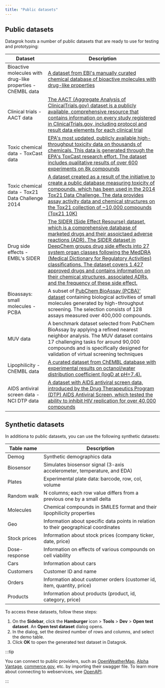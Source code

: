 ```yaml
---
title: "Public datasets"
---
```


## Public datasets

Datagrok hosts a number of public datasets that are ready to use for testing and prototyping:

| Dataset | Description |
|------------|-------------|
| Bioactive molecules with drug-like properties - ChEMBL data | [A dataset from EBI's manually curated chemical database of bioactive molecules with drug-like properties](https://www.ebi.ac.uk/chembl/) |
| Clinical trials - AACT data  | [The AACT (Aggregate Analysis of ClinicalTrials.gov) dataset is a publicly available, comprehensive resource that contains information on every study registered in ClinicalTrials.gov, including protocol and result data elements for each clinical trial](https://aact.ctti-clinicaltrials.org/)|
| Toxic chemical data - ToxCast data | [EPA's most updated, publicly available high-throughput toxicity data on thousands of chemicals. This data is generated through the EPA's ToxCast research effort. The dataset includes qualitative results of over 600 experiments on 8k compounds](https://www.epa.gov/chemical-research/exploring-toxcast-data-downloadable-data/) |
| Toxic chemical data - Tox21 Data Challenge 2014 | [A dataset created as a result of the initiative to create a public database measuring toxicity of compounds, which has been used in the 2014 Tox21 Data Challenge. The data provides assay activity data and chemical structures on the Tox21 collection of ~10,000 compounds (Tox21 10K)](https://tripod.nih.gov/tox21/challenge/data.jsp)|
| Drug side effects - EMBL's SIDER  | [The SIDER (Side Effect Resourse) dataset, which is a comprehensive database of marketed drugs and their assoictaed adverse reactions (ADR). The SIDER dataset in DeepChem groups drug side effects into 27 system organ classes following the MedDRA (Medical Dictionary for Regulatory Activities) classifications. The dataset covers 1,427 approved drugs and contains information on their chemical structures, associated ADRs, and the frequency of these side effect.](http://sideeffects.embl.de/se/?page=98/) |
| Bioassays: small molecules - PCBA  | A subset of [PubChem BioAssay (PCBA)' dataset](https://pubchem.ncbi.nlm.nih.gov/search/#collection=bioassays) containing biological activities of small molecules generated by high-throughput screening. The selection consists of 128 assays measured over 400,000 compounds.|
| MUV data  | A benchmark dataset selected from PubChem BioAssay by applying a refined nearest neighbor analysis. The MUV dataset contains 17 challenging tasks for around 90,000 compounds and is specifically designed for validation of virtual screening techniques |
| Lipophilicity -  ChEMBL data | [A  curated dataset from ChEMBL database with experimental results on octanol/water distribution coefficient (logD at pH=7.4).](https://www.ebi.ac.uk/chembl/document_report_card/CHEMBL3301361/) |
| AIDS antiviral screen data - NCI DTP data  | [A dataset with AIDS antiviral screen data, introduced by the Drug Therapeutics Program (DTP) AIDS Antiviral Screen, which tested the ability to inhibit HIV replication for over 40,000 compounds](https://wiki.nci.nih.gov/display/NCIDTPdata/AIDS+Antiviral+Screen+Data/) |

## Synthetic datasets

In additiona to public datasets, you can use the following synthetic datasets:

| Table name   | Description                                                            |
|--------------|------------------------------------------------------------------------|
| Demog        | Synthetic demographics data                                            |
| Biosensor    | Simulates biosensor signal (3-axis accelerometer, temperature, and EDA)|
| Plates       | Experimental plate data: barcode, row, col, volume                     |
| Random walk  | N columns; each row value differs from a previous one by a small delta |
| Molecules    | Chemical compounds in SMILES format and their lipophilicity properties |
| Geo          | Information about specific data points in relation to their geographical coordinates|
| Stock prices | Information about stock prices (company ticker, date, price)           |
| Dose-response| Information on effects of various compounds on cell viability          |
| Cars         | Information about cars                                                 |
| Customers    | Customer ID and name                                                   |
| Orders       | Information about customer orders (customer id, item, quantity, price) |
| Products     | Information about products (product, id, category, price)              |

To access these datasets, follow these steps:

1. On the **Sidebar**, click the **Hamburger** icon > **Tools** > **Dev** > **Open test dataset**. An **Open test dataset** dialog opens.
1. In the dialog, set the desired number of rows and columns, and select the demo table.
1. Click **OK** to open the generated test dataset in Datagrok.

:::tip

You can connect to public providers, such as [OpenWeatherMap](https://openweathermap.org/), [Alpha Vantage](https://www.alphavantage.co/), [commerce.gov](https://www.commerce.gov/), etc. by importing their swagger file. To learn more about connecting to webservices, see [OpenAPI](open-api.md).

:::
